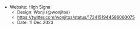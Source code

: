- Website: High Signal
    - Design: Wonji (@wonjitos)
    - https://twitter.com/wonjitos/status/1734151944586060075
    - Date: 11 Dec 2023